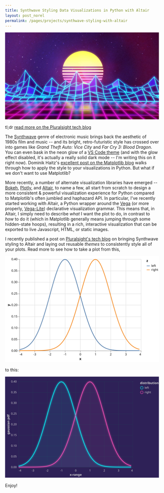 ```yaml
---
title: Synthwave Styling Data Visualizations in Python with Altair
layout: post_norel
permalink: /pages/projects/synthwave-styling-with-altair
---
```


![synthwave](/images/projects/altair-synthwave/synthwave.jpg)

tl;dr [read more on the Pluralsight tech blog](https://www.pluralsight.com/tech-blog/synthwave-styling-data-visualizations-in-python-with-altair/)

The [Synthwave](https://en.wikipedia.org/wiki/Synthwave) genre of electronic music brings back the aesthetic of 1980s film and music -- and its bright, retro-futuristic style has crossed over into games like _Grand Theft Auto: Vice City_ and _Far Cry 3: Blood Dragon_.
You can even bask in the neon glow of a [VS Code theme](https://marketplace.visualstudio.com/items?itemName=RobbOwen.synthwave-vscode) (and with the glow effect disabled, it's actually a really solid dark mode -- I'm writing this on it right now).
Dominik Haitz's [excellent post on the Matplotlib blog](https://matplotlib.org/matplotblog/posts/matplotlib-cyberpunk-style/) walks through how to apply the style to your visualizations in Python.
But what if we don't want to use Matplotlib?

More recently, a number of alternate visualization libraries have emerged -- [Bokeh](https://docs.bokeh.org/en/latest/), [Plotly](https://plotly.com/dash/), and [Altair](https://altair-viz.github.io/), to name a few, all start from scratch to design a more consistent & powerful visualization experience for Python compared to Matplotlib's often jumbled and haphazard API.
In particular, I've recently started working with Altair, a Python wrapper around the [Vega](https://vega.github.io/vega/) (or more properly, [Vega-Lite](https://vega.github.io/vega-lite/)) declarative visualization grammar.
This means that, in Altair, I simply need to describe _what_ I want the plot to do, in contrast to _how_ to do it (which in Matplotlib generally means jumping through some hidden-state hoops), resulting in a rich, interactive visualization that can be exported to live Javascript, HTML, or static images.

I recently published a post on [Pluralsight's tech blog](https://www.pluralsight.com/tech-blog/synthwave-styling-data-visualizations-in-python-with-altair/) on bringing Synthwave styling to Altair and laying out reusable _themes_ to consistently style all of your plots.
Read more to see how to take a plot from this,

![base](/images/projects/altair-synthwave/01-base.svg)

to this:

![glow](/images/projects/altair-synthwave/08-glow.svg)

Enjoy!
